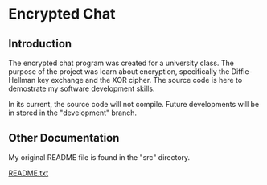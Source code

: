 # Encrypted Chat

## Introduction

The encrypted chat program was created for a university class. The purpose of the project was learn about encryption, specifically the Diffie-Hellman key exchange and the XOR cipher. The source code is here to demostrate my software development skills.

In its current, the source code will not compile. Future developments will be in stored in the "development" branch.

## Other Documentation

My original README file is found in the "src" directory.

[README.txt](src/fs_Readme.txt)